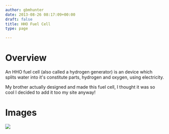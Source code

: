 ```yaml
---
author: gbmhunter
date: 2013-08-26 08:17:09+00:00
draft: false
title: HHO Fuel Cell
type: page

---
```


# Overview

An HHO fuel cell (also called a hydrogen generator) is an device which splits water into it's constitute parts, hydrogen and oxygen, using electricity.

My brother actually designed and made this fuel cell, I thought it was so cool I decided to add it too my site anyway!

# Images

![](http://blog.mbedded.ninja/nextgen-attach_to_post/preview/id--5001)
